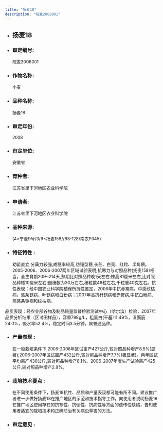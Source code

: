 ```yaml
---
title: "扬麦18"
description: "皖麦2008001"
---
```

* ## 扬麦18
* ###  审定编号:  
   皖麦2008001

*  ### 作物名称:  
   小麦

*   ###  品种名称: 
    扬麦18

*   ### 审定年份: 
    2008

*   ### 审定单位:  
    安徽省

*   ### 育种者:  
    江苏省里下河地区农业科学院

*   ### 申请者:  
    江苏省里下河地区农业科学院

*   ### 品种来源:  
    (4×宁麦9号/3/6×扬麦158//88-128/南农P045)

*   ### 特征特性 : 
    幼苗直立,分蘖力较强,成穗率较高,纺锤型穗,长芒、白壳、红粒、半角质。2005-2006、2006-2007两年区域试验表明,抗寒力与对照品种(扬麦158)相当。全生育期209~214天,熟期比对照品种晚1天左右;株高81厘米左右,比对照品种矮10厘米左右;亩穗数为30万左右,穗粒数46粒左右,千粒重40克左右。抗性表现：经中国农业科学院植保所抗性鉴定，2006年中抗赤霉病，中感纹枯病，感条锈病、叶锈病和白粉病；2007年高抗秆锈病和赤霉病,中抗白粉病、高感条锈病和纹枯病。
品质表现：经农业部谷物及制品质量监督检验测试中心（哈尔滨）检验，2007年品质分析结果（区试田样品），容重798g/L，粗蛋白(干基)11.49%，湿面筋24.0%，吸水率52.4%，稳定时间3.5分钟。属普通品种。

*   ### 产量表现 : 
    在一般栽培条件下,2005-2006年区试亩产427公斤,较对照品种增产8.5%(显著);2006-2007年区试亩产432公斤,较对照品种增产7.7%(极显著)。两年区试平均亩产430公斤,较对照品种增产8.1%。2006-2007年度生产试验亩产425公斤,较对照品种增产2.8%。

*   ### 栽培技术要点 : 
    在不同使用条件下，扬麦18抗性、品质和产量表现都可能有所不同。建议推广者进一步做好扬麦18在推广地区的示范和技术指导工作，向使用者说明扬麦18在推广地区使用存在的抗寒性、抗倒性、抗病性等方面的遗传性缺陷，告知使用者适宜的栽培技术和正确防治有关病虫草害的方法。

*   ### 审定意见 : 
    
